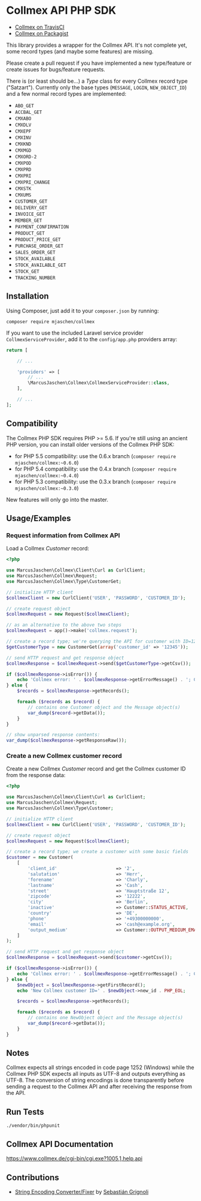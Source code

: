 # Collmex API PHP SDK

- [Collmex on TravisCI](https://travis-ci.org/mjaschen/collmex)
- [Collmex on Packagist](https://packagist.org/packages/mjaschen/collmex)

This library provides a wrapper for the Collmex API. It's not complete yet,
some record types (and maybe some features) are missing.

Please create a pull request if you have implemented a new type/feature or
create issues for bugs/feature requests.

There is (or least should be…) a *Type* class for every Collmex record type
("Satzart"). Currently only the base types (`MESSAGE`, `LOGIN`,
`NEW_OBJECT_ID`) and a few normal record types are implemented:

- `ABO_GET`
- `ACCBAL_GET`
- `CMXABO`
- `CMXDLV`
- `CMXEPF`
- `CMXINV`
- `CMXKND`
- `CMXMGD`
- `CMXORD-2`
- `CMXPOD`
- `CMXPRD`
- `CMXPRI`
- `CMXPRI_CHANGE`
- `CMXSTK`
- `CMXUMS`
- `CUSTOMER_GET`
- `DELIVERY_GET`
- `INVOICE_GET`
- `MEMBER_GET`
- `PAYMENT_CONFIRMATION`
- `PRODUCT_GET`
- `PRODUCT_PRICE_GET`
- `PURCHASE_ORDER_GET`
- `SALES_ORDER_GET`
- `STOCK_AVAILABLE`
- `STOCK_AVAILABLE_GET`
- `STOCK_GET`
- `TRACKING_NUMBER`

## Installation

Using Composer, just add it to your `composer.json` by running:

```shell
composer require mjaschen/collmex
```

If you want to use the included Laravel service provider
`CollmexServiceProvider`, add it to the `config/app.php` providers array:

```php
return [

    // ...

    'providers' => [
        // ...
        \MarcusJaschen\Collmex\CollmexServiceProvider::class,
    ],

    // ...
];
```

## Compatibility

The Collmex PHP SDK requires PHP >= 5.6. If you're still using an ancient PHP
version, you can install older versions of the Collmex PHP SDK:

- for PHP 5.5 compatibility: use the 0.6.x branch (`composer require mjaschen/collmex:~0.6.0`)
- for PHP 5.4 compatibility: use the 0.4.x branch (`composer require mjaschen/collmex:~0.4.0`)
- for PHP 5.3 compatibility: use the 0.3.x branch (`composer require mjaschen/collmex:~0.3.0`)

New features will only go into the master.

## Usage/Examples

### Request information from Collmex API

Load a Collmex *Customer* record:

```php
<?php

use MarcusJaschen\Collmex\Client\Curl as CurlClient;
use MarcusJaschen\Collmex\Request;
use MarcusJaschen\Collmex\Type\CustomerGet;

// initialize HTTP client
$collmexClient = new CurlClient('USER', 'PASSWORD', 'CUSTOMER_ID');

// create request object
$collmexRequest = new Request($collmexClient);

// as an alternative to the above two steps
$collmexRequest = app()->make('collmex.request');

// create a record type; we're querying the API for customer with ID=12345
$getCustomerType = new CustomerGet(array('customer_id' => '12345'));

// send HTTP request and get response object
$collmexResponse = $collmexRequest->send($getCustomerType->getCsv());

if ($collmexResponse->isError()) {
    echo 'Collmex error: ' . $collmexResponse->getErrorMessage() . '; Code=' . $collmexResponse->getErrorCode() . PHP_EOL;
} else {
    $records = $collmexResponse->getRecords();

    foreach ($records as $record) {
        // contains one Customer object and the Message object(s)
        var_dump($record->getData());
    }
}

// show unparsed response contents:
var_dump($collmexResponse->getResponseRaw());
```

### Create a new Collmex customer record

Create a new Collmex *Customer* record and get the Collmex customer ID from the
response data:

```php
<?php

use MarcusJaschen\Collmex\Client\Curl as CurlClient;
use MarcusJaschen\Collmex\Request;
use MarcusJaschen\Collmex\Type\Customer;

// initialize HTTP client
$collmexClient = new CurlClient('USER', 'PASSWORD', 'CUSTOMER_ID');

// create request object
$collmexRequest = new Request($collmexClient);

// create a record type; we create a customer with some basic fields
$customer = new Customer(
    [
        'client_id'                      => '2',
        'salutation'                     => 'Herr',
        'forename'                       => 'Charly',
        'lastname'                       => 'Cash',
        'street'                         => 'Hauptstraße 12',
        'zipcode'                        => '12222',
        'city'                           => 'Berlin',
        'inactive'                       => Customer::STATUS_ACTIVE,
        'country'                        => 'DE',
        'phone'                          => '+49300000000',
        'email'                          => 'cash@example.org',
        'output_medium'                  => Customer::OUTPUT_MEDIUM_EMAIL,
    ]
);

// send HTTP request and get response object
$collmexResponse = $collmexRequest->send($customer->getCsv());

if ($collmexResponse->isError()) {
    echo 'Collmex error: ' . $collmexResponse->getErrorMessage() . '; Code=' . $collmexResponse->getErrorCode() . PHP_EOL;
} else {
    $newObject = $collmexResponse->getFirstRecord();
    echo 'New Collmex customer ID=' . $newObject->new_id . PHP_EOL;

    $records = $collmexResponse->getRecords();

    foreach ($records as $record) {
        // contains one NewObject object and the Message object(s)
        var_dump($record->getData());
    }
}
```

## Notes

Collmex expects all strings encoded in code page 1252 (Windows) while the
Collmex PHP SDK expects all inputs as UTF-8 and outputs everything as UTF-8.
The conversion of string encodings is done transparently before sending a
request to the Collmex API and after receiving the response from the API.

## Run Tests

```shell
./vendor/bin/phpunit
```

## Collmex API Documentation

https://www.collmex.de/cgi-bin/cgi.exe?1005,1,help,api

## Contributions

- [String Encoding Converter/Fixer](https://github.com/neitanod/forceutf8) by [Sebastián Grignoli](https://github.com/neitanod)
